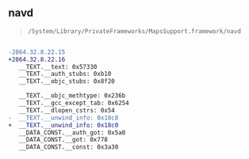 ## navd

> `/System/Library/PrivateFrameworks/MapsSupport.framework/navd`

```diff

-2864.32.8.22.15
+2864.32.8.22.16
   __TEXT.__text: 0x57330
   __TEXT.__auth_stubs: 0xb10
   __TEXT.__objc_stubs: 0x8f20

   __TEXT.__objc_methtype: 0x236b
   __TEXT.__gcc_except_tab: 0x6254
   __TEXT.__dlopen_cstrs: 0x54
-  __TEXT.__unwind_info: 0x18c8
+  __TEXT.__unwind_info: 0x18c0
   __DATA_CONST.__auth_got: 0x5a0
   __DATA_CONST.__got: 0x778
   __DATA_CONST.__const: 0x3a30

```
